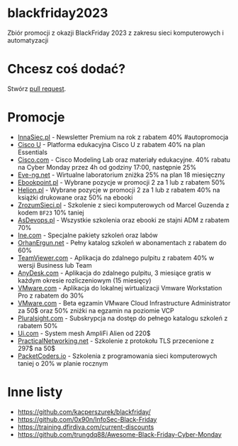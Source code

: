 # blackfriday2023
Zbiór promocji z okazji BlackFriday 2023 z zakresu sieci komputerowych i automatyzacji

# Chcesz coś dodać?
Stwórz [pull request](https://github.com/rafalrud/blackfriday2023/pulls).

# Promocje
* [InnaSiec.pl](https://www.mailingr.co/c/sesame/premium?variant=44ead308-0c22-4ade-a059-045b1f8c6a5e) - Newsletter Premium na rok z rabatem 40% #autopromocja 
* [Cisco U](https://mkto.cisco.com/black-friday-sale-2023.html) - Platforma edukacyjna Cisco U z rabatem 40% na plan Essentials
* [Cisco.com](https://learningnetworkstore.cisco.com/promotions) - Cisco Modeling Lab oraz materiały edukacyjne. 40% rabatu na Cyber Monday przez 4h od godziny 17:00, następnie 25%
* [Eve-ng.net](https://www.eve-ng.net/) - Wirtualne laboratorium zniżka 25% na plan 18 miesięczny
* [Ebookpoint.pl](https://ebookpoint.pl/promocja-xzay/23/informatyka) - Wybrane pozycje w promocji 2 za 1 lub z rabatem 50%
* [Helion.pl](https://helion.pl/promocje#anchor_26) - Wybrane pozycje w promocji 2 za 1 lub z rabatem 40% na książki drukowane oraz 50% na ebooki
* [ZrozumSieci.pl](https://zrozumsieci.pl/) - Szkolenie z sieci komputerowych od Marcel Guzenda z kodem `BF23` 10% taniej
* [AsDevops.pl](https://asdevops.pl/akcja-specjalna/) - Wszystkie szkolenia oraz ebooki ze stajni ADM z rabatem 70%
* [Ine.com](https://checkout.ine.com/black-friday-2023) - Specjalne pakiety szkoleń oraz labów
* [OrhanErgun.net](https://orhanergun.net/pricing) - Pełny katalog szkoleń w abonamentach z rabatem do 60%
* [TeamViewer.com](https://service.teamviewer.com/pl-pl/overview?coupon=CMP-HPNN-GL-BF23) - Aplikacja do zdalnego pulpitu z rabatem 40% w wersji Business lub Team
* [AnyDesk.com](https://order.anydesk.com/product/solo) - Aplikacja do zdalnego pulpitu, 3 miesiące gratis w każdym okresie rozliczeniowym (15 miesięcy)
* [VMware.com](https://www.vmware.com/products/workstation-pro.html) - Aplikacja do lokalnej wirtualizacji Vmware Workstation Pro z rabatem do 30%
* [VMware.com](https://blogs.vmware.com/learning/2023/11/20/black-friday-discount-new-beta-exam-and-chance-to-receive-half-off-a-future-vcp-exam/) - Beta egzamin VMware Cloud Infrastructure Administrator za 50$ oraz 50% zniżki na egzamin na poziomie VCP
* [Pluralsight.com](https://www.pluralsight.com/pricing/skills) - Subskrypcja na dostęp do pełnego katalogu szkoleń z rabatem 50%
* [Ui.com](https://eu.store.ui.com/eu/en/pro/collections/amplifi-alien/products/amplifi-alien-router-and-meshpoint?variant=afi-aln-eu) - System mesh AmpliFi Alien od 220$
* [PracticalNetworking.net](https://classes.pracnet.net/courses/practical-tls) - Szkolenie z protokołu TLS przecenione z 297$ na 50$
* [PacketCoders.io](https://www.packetcoders.io/membership-gbp/) - Szkolenia z programowania sieci komputerowych taniej o 20% w planie rocznym

# Inne listy

* https://github.com/kacperszurek/blackfriday/
* https://github.com/0x90n/InfoSec-Black-Friday
* https://training.dfirdiva.com/current-discounts
* https://github.com/trungdq88/Awesome-Black-Friday-Cyber-Monday
